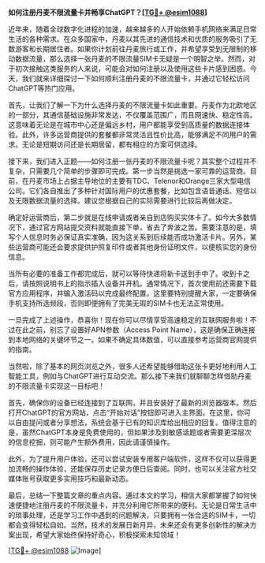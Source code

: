 **如何注册丹麦不限流量卡并畅享ChatGPT？[[TG💪+ @esim1088](https://t.me/s/esim1088)]**

近年来，随着全球数字化进程的加速，越来越多的人开始依赖手机网络来满足日常生活的各种需求。在众多国家中，丹麦以其先进的通信技术和优质的服务吸引了无数游客和长期居住者。如果你计划前往丹麦旅行或工作，并希望享受到无限制的移动数据流量，那么选择一张丹麦的不限流量SIM卡无疑是一个明智之举。然而，对于初次接触这类服务的人来说，可能会对如何注册以及使用这些卡片感到困惑。今天，我们就来详细探讨一下如何顺利注册丹麦的不限流量卡，并通过它轻松访问ChatGPT等热门应用。

首先，让我们了解一下为什么选择丹麦的不限流量卡如此重要。丹麦作为北欧地区的一部分，其通信基础设施非常发达，不仅覆盖范围广，而且网速快、稳定性高。这意味着无论是在城市中心还是偏远乡村，用户都能享受到高质量的数据连接体验。此外，许多运营商提供的套餐都非常灵活且性价比高，能够满足不同用户的需求。无论是短期访问还是长期居留，都有相应的方案可供选择。

接下来，我们进入正题——如何注册一张丹麦的不限流量卡呢？其实整个过程并不复杂，只需要几个简单的步骤即可完成。第一步当然是挑选一家可靠的运营商。目前，在丹麦市场上占据主导地位的主要有TDC、Telenor和Orange三家大型电信公司。它们各自推出了多种针对国际用户的优惠套餐，比如包含语音通话、短信以及无限数据流量的选择。建议您根据自己的实际需要进行比较后再做决定。

确定好运营商后，第二步就是在线申请或者亲自到店购买实体卡了。如今大多数情况下，通过官方网站提交资料就能直接下单，省去了奔波之苦。需要注意的是，填写个人信息时务必保证真实准确，因为这关系到后续能否成功激活卡片。另外，某些运营商可能还会要求提供护照复印件或者其他身份证明文件，以便核实您的身份信息。

当所有必要的准备工作都完成后，就可以等待快递将新卡送到手中了。收到卡之后，请按照说明书上的指示插入设备并开机。通常情况下，首次使用前还需要下载官方应用程序，并输入激活码以完成最终配置。这里要特别提醒大家，一定要确保手机支持所选频段，否则即便拥有了完美无瑕的SIM卡也无法正常使用。

一旦完成了上述操作，恭喜你！现在你可以尽情享受高速稳定的互联网服务啦！不过在此之前，别忘了设置好APN参数（Access Point Name），这是确保正确连接到本地网络的关键环节之一。如果不确定具体数值，可以直接参考运营商官网提供的指南。

当然啦，除了基本的网页浏览之外，很多人还希望能够借助这张卡更好地利用人工智能工具，例如与ChatGPT进行互动交流。那么接下来我们就聊聊怎样借助丹麦的不限流量卡实现这一目标吧！

首先，确保你的设备已经连接到了互联网，并且安装好了最新的浏览器版本。然后打开ChatGPT的官方网站，点击“开始对话”按钮即可进入主界面。在这里，你可以自由提问或者分享想法，系统会基于已有的知识库给出相应的回复。值得注意的是，虽然ChatGPT本身是免费使用的，但如果涉及到敏感话题或者需要更深层次的信息挖掘，则可能产生额外费用，因此请谨慎操作。

此外，为了提升用户体验，还可以尝试安装专用客户端软件，这样不仅可以获得更加流畅的操作体验，还能保存历史记录方便日后查阅。同时，也可以关注官方社交媒体账号获取更多实用技巧和最新动态。

最后，总结一下整篇文章的重点内容。通过本文的学习，相信大家都掌握了如何快速便捷地注册丹麦的不限流量卡，并充分利用它所带来的便利。无论是日常生活中的琐事处理，还是学习工作中遇到的问题解决，只要拥有一张合适的SIM卡，一切都会变得轻松自如。当然，技术的发展日新月异，未来还会有更多创新性的解决方案出现，希望大家始终保持好奇心，积极探索未知领域！

[[TG💪+ @esim1088](https://t.me/s/esim1088) ![Image](https://i.postimg.cc/4NQfJmqS/Snipaste-2025-05-13-00-14-12.png)]